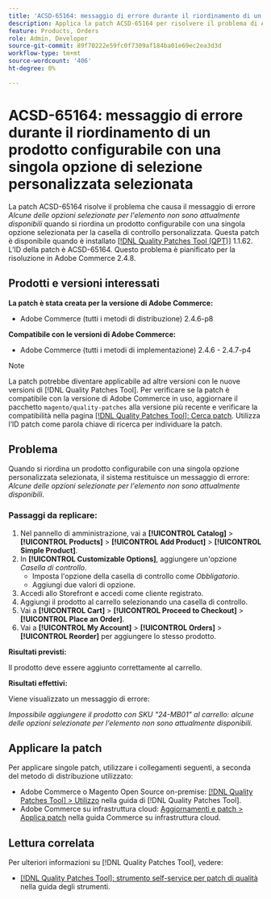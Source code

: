 ```yaml
---
title: 'ACSD-65164: messaggio di errore durante il riordinamento di un prodotto configurabile con una singola opzione di selezione personalizzata selezionata'
description: Applica la patch ACSD-65164 per risolvere il problema di Adobe Commerce, in cui viene visualizzato il messaggio di errore *Alcune delle opzioni selezionate per l’elemento non sono attualmente disponibili* quando si riordina un prodotto configurabile con una singola opzione personalizzata selezionata per la casella di controllo.
feature: Products, Orders
role: Admin, Developer
source-git-commit: 89f70222e59fc0f7309af184ba01e69ec2ea3d3d
workflow-type: tm+mt
source-wordcount: '406'
ht-degree: 0%

---
```



# ACSD-65164: messaggio di errore durante il riordinamento di un prodotto configurabile con una singola opzione di selezione personalizzata selezionata

La patch ACSD-65164 risolve il problema che causa il messaggio di errore *Alcune delle opzioni selezionate per l&#39;elemento non sono attualmente disponibili* quando si riordina un prodotto configurabile con una singola opzione selezionata per la casella di controllo personalizzata. Questa patch è disponibile quando è installato [[!DNL Quality Patches Tool (QPT)]](/help/tools/quality-patches-tool/quality-patches-tool-to-self-serve-quality-patches.md) 1.1.62. L’ID della patch è ACSD-65164. Questo problema è pianificato per la risoluzione in Adobe Commerce 2.4.8.

## Prodotti e versioni interessati

**La patch è stata creata per la versione di Adobe Commerce:**

* Adobe Commerce (tutti i metodi di distribuzione) 2.4.6-p8

**Compatibile con le versioni di Adobe Commerce:**

* Adobe Commerce (tutti i metodi di implementazione) 2.4.6 - 2.4.7-p4

>[!NOTE]
>
>La patch potrebbe diventare applicabile ad altre versioni con le nuove versioni di [!DNL Quality Patches Tool]. Per verificare se la patch è compatibile con la versione di Adobe Commerce in uso, aggiornare il pacchetto `magento/quality-patches` alla versione più recente e verificare la compatibilità nella pagina [[!DNL Quality Patches Tool]: Cerca patch](https://experienceleague.adobe.com/tools/commerce-quality-patches/index.html?lang=it). Utilizza l’ID patch come parola chiave di ricerca per individuare la patch.

## Problema

Quando si riordina un prodotto configurabile con una singola opzione personalizzata selezionata, il sistema restituisce un messaggio di errore: *Alcune delle opzioni selezionate per l&#39;elemento non sono attualmente disponibili*.

### Passaggi da replicare:

1. Nel pannello di amministrazione, vai a **[!UICONTROL Catalog]** > **[!UICONTROL Products]** > **[!UICONTROL Add Product]** > **[!UICONTROL Simple Product]**.
1. In **[!UICONTROL Customizable Options]**, aggiungere un&#39;opzione *Casella di controllo*.
   * Imposta l&#39;opzione della casella di controllo come *Obbligatorio*.
   * Aggiungi due valori di opzione.
1. Accedi allo Storefront e accedi come cliente registrato.
1. Aggiungi il prodotto al carrello selezionando una casella di controllo.
1. Vai a **[!UICONTROL Cart]** > **[!UICONTROL Proceed to Checkout]** > **[!UICONTROL Place an Order]**.
1. Vai a **[!UICONTROL My Account]** > **[!UICONTROL Orders]** > **[!UICONTROL Reorder]** per aggiungere lo stesso prodotto.

**Risultati previsti:**

Il prodotto deve essere aggiunto correttamente al carrello.

**Risultati effettivi:**

Viene visualizzato un messaggio di errore:

*Impossibile aggiungere il prodotto con SKU &quot;24-MB01&quot; al carrello: alcune delle opzioni selezionate per l&#39;elemento non sono attualmente disponibili.*

## Applicare la patch

Per applicare singole patch, utilizzare i collegamenti seguenti, a seconda del metodo di distribuzione utilizzato:

* Adobe Commerce o Magento Open Source on-premise: [[!DNL Quality Patches Tool] > Utilizzo](/help/tools/quality-patches-tool/usage.md) nella guida di [!DNL Quality Patches Tool].
* Adobe Commerce su infrastruttura cloud: [Aggiornamenti e patch > Applica patch](https://experienceleague.adobe.com/docs/commerce-cloud-service/user-guide/develop/upgrade/apply-patches.html?lang=it) nella guida Commerce su infrastruttura cloud.

## Lettura correlata

Per ulteriori informazioni su [!DNL Quality Patches Tool], vedere:

* [[!DNL Quality Patches Tool]: strumento self-service per patch di qualità](/help/tools/quality-patches-tool/quality-patches-tool-to-self-serve-quality-patches.md) nella guida degli strumenti.
